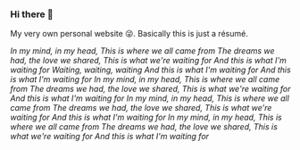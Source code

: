 ### Hi there 👋

My very own personal website :stuck_out_tongue_winking_eye:. Basically this is just a résumé.

*In my mind, in my head,
This is where we all came from
The dreams we had, the love we shared,
This is what we're waiting for
And this is what I'm waiting for
Waiting, waiting, waiting
And this is what I'm waiting for
And this is what I'm waiting for
In my mind, in my head,
This is where we all came from
The dreams we had, the love we shared,
This is what we're waiting for
And this is what I'm waiting for
In my mind, in my head,
This is where we all came from
The dreams we had, the love we shared,
This is what we're waiting for
And this is what I'm waiting for
In my mind, in my head,
This is where we all came from
The dreams we had, the love we shared,
This is what we're waiting for
And this is what I'm waiting for*
<!--
**DiosBond/DiosBond** is a ✨ _special_ ✨ repository because its `README.md` (this file) appears on your GitHub profile.

Here are some ideas to get you started:

- 🔭 I’m currently working on ...
- 🌱 I’m currently learning ...
- 👯 I’m looking to collaborate on ...
- 🤔 I’m looking for help with ...
- 💬 Ask me about ...
- 📫 How to reach me: ...
- 😄 Pronouns: ...
- ⚡ Fun fact: ...
-->
